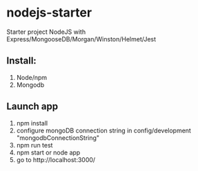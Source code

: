 # nodejs-starter

Starter project NodeJS with Express/MongooseDB/Morgan/Winston/Helmet/Jest

## Install:

1. Node/npm
2. Mongodb

## Launch app

1. npm install
2. configure mongoDB connection string in config/development "mongodbConnectionString"
3. npm run test
4. npm start or node app
5. go to http://localhost:3000/
